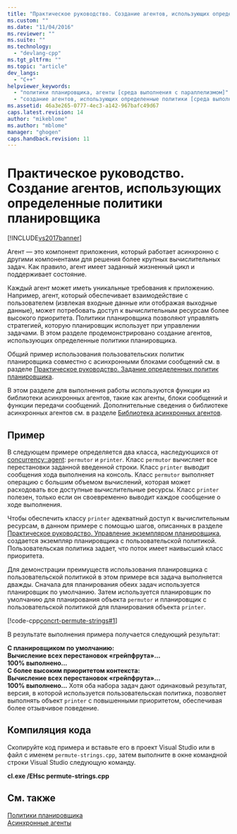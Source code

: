 ```yaml
---
title: "Практическое руководство. Создание агентов, использующих определенные политики планировщика | Microsoft Docs"
ms.custom: ""
ms.date: "11/04/2016"
ms.reviewer: ""
ms.suite: ""
ms.technology: 
  - "devlang-cpp"
ms.tgt_pltfrm: ""
ms.topic: "article"
dev_langs: 
  - "C++"
helpviewer_keywords: 
  - "политики планировщика, агенты [среда выполнения с параллелизмом]"
  - "создание агентов, использующих определенные политики [среда выполнения с параллелизмом]"
ms.assetid: 46a3e265-0777-4ec3-a142-967bafc49d67
caps.latest.revision: 14
author: "mikeblome"
ms.author: "mblome"
manager: "ghogen"
caps.handback.revision: 11
---
```

# Практическое руководство. Создание агентов, использующих определенные политики планировщика
[!INCLUDE[vs2017banner](../../assembler/inline/includes/vs2017banner.md)]

Агент — это компонент приложения, который работает асинхронно с другими компонентами для решения более крупных вычислительных задач.  Как правило, агент имеет заданный жизненный цикл и поддерживает состояние.  
  
 Каждый агент может иметь уникальные требования к приложению.  Например, агент, который обеспечивает взаимодействие с пользователем \(извлекая входные данные или отображая выходные данные\), может потребовать доступ к вычислительным ресурсам более высокого приоритета.  Политики планировщика позволяют управлять стратегией, которую планировщик использует при управлении задачами.  В этом разделе продемонстрировано создание агентов, использующих определенные политики планировщика.  
  
 Общий пример использования пользовательских политик планировщика совместно с асинхронными блоками сообщений см. в разделе [Практическое руководство. Задание определенных политик планировщика](../Topic/How%20to:%20Specify%20Specific%20Scheduler%20Policies.md).  
  
 В этом разделе для выполнения работы используются функции из библиотеки асинхронных агентов, такие как агенты, блоки сообщений и функции передачи сообщений.  Дополнительные сведения о библиотеке асинхронных агентов см. в разделе [Библиотека асинхронных агентов](../../parallel/concrt/asynchronous-agents-library.md).  
  
## Пример  
 В следующем примере определяется два класса, наследующихся от [concurrency::agent](../../parallel/concrt/reference/agent-class.md): `permutor` и `printer`.  Класс `permutor` вычисляет все перестановки заданной введенной строки.  Класс `printer` выводит сообщения хода выполнения на консоль.  Класс `permutor` выполняет операцию с большим объемом вычислений, которая может расходовать все доступные вычислительные ресурсы.  Класс `printer` полезен, только если он своевременно выводит каждое сообщение о ходе выполнения.  
  
 Чтобы обеспечить классу `printer` адекватный доступ к вычислительным ресурсам, в данном примере с помощью шагов, описанных в разделе [Практическое руководство. Управление экземпляром планировщика](../../parallel/concrt/how-to-manage-a-scheduler-instance.md), создается экземпляр планировщика с пользовательской политикой.  Пользовательская политика задает, что поток имеет наивысший класс приоритета.  
  
 Для демонстрации преимуществ использования планировщика с пользовательской политикой в этом примере вся задача выполняется дважды.  Сначала для планирования обеих задач используется планировщик по умолчанию.  Затем используется планировщик по умолчанию для планирования объекта `permutor` и планировщик с пользовательской политикой для планирования объекта `printer`.  
  
 [!code-cpp[concrt-permute-strings#1](../../parallel/concrt/codesnippet/CPP/how-to-create-agents-that-use-specific-scheduler-policies_1.cpp)]  
  
 В результате выполнения примера получается следующий результат:  
  
  **С планировщиком по умолчанию:**  
**Вычисление всех перестановок «грейпфрута»…**  
**100% выполнено...**  
**С более высоким приоритетом контекста:**  
**Вычисление всех перестановок «грейпфрута»…**  
**100% выполнено...** Хотя оба набора задач дают одинаковый результат, версия, в которой используется пользовательская политика, позволяет выполнять объект `printer` с повышенными приоритетом, обеспечивая более отзывчивое поведение.  
  
## Компиляция кода  
 Скопируйте код примера и вставьте его в проект Visual Studio или в файл с именем `permute-strings.cpp`, затем выполните в окне командной строки Visual Studio следующую команду.  
  
 **cl.exe \/EHsc permute\-strings.cpp**  
  
## См. также  
 [Политики планировщика](../../parallel/concrt/scheduler-policies.md)   
 [Асинхронные агенты](../../parallel/concrt/asynchronous-agents.md)   
 